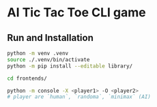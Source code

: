 # AI Tic Tac Toe CLI game

## Run and Installation
```sh
python -m venv .venv 
source ./.venv/bin/activate 
python -m pip install --editable library/

cd frontends/

python -m console -X <player1> -O <player2> 
# player are `human`, `randoma`, `minimax` (AI)
```
